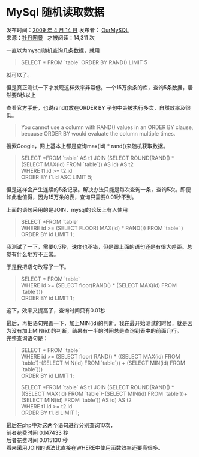 MySql 随机读取数据
============

发布时间：[2009 年 4 月 14 日](http://ourmysql.com/archives/524 "下午 2:31") 发布者： [OurMySQL](http://ourmysql.com/archives/author/ourmysql "查看OurMySQL的文章")  
来源：[牡丹网景](http://www.wbphp.cn/html/y2009/1336.html "点击文章来源")   才被阅读：14,311 次 

一直以为mysql随机查询几条数据，就用

> SELECT \* FROM \`table\` ORDER BY RAND() LIMIT 5

就可以了。

但是真正测试一下才发现这样效率非常低。一个15万余条的库，查询5条数据，居然要8秒以上

查看官方手册，也说rand()放在ORDER BY 子句中会被执行多次，自然效率及很低。

> You cannot use a column with RAND() values in an ORDER BY clause, because ORDER BY would evaluate the column multiple times.

搜索Google，网上基本上都是查询max(id) \* rand()来随机获取数据。

> SELECT \*FROM \`table\` AS t1 JOIN (SELECT ROUND(RAND() \* (SELECT MAX(id) FROM \`table\`)) AS id) AS t2  
> WHERE t1.id >= t2.id  
> ORDER BY t1.id ASC LIMIT 5;

但是这样会产生连续的5条记录。解决办法只能是每次查询一条，查询5次。即便如此也值得，因为15万条的表，查询只需要0.01秒不到。

上面的语句采用的是JOIN，mysql的论坛上有人使用

> SELECT \*FROM \`table\`  
> WHERE id >= (SELECT FLOOR( MAX(id) \* RAND()) FROM \`table\` )  
> ORDER BY id LIMIT 1;

我测试了一下，需要0.5秒，速度也不错，但是跟上面的语句还是有很大差距。总觉有什么地方不正常。

于是我把语句改写了一下。

> SELECT \* FROM \`table\`  
> WHERE id >= (SELECT floor(RAND() \* (SELECT MAX(id) FROM \`table\`)))  
> ORDER BY id LIMIT 1;

这下，效率又提高了，查询时间只有0.01秒

最后，再把语句完善一下，加上MIN(id)的判断。我在最开始测试的时候，就是因为没有加上MIN(id)的判断，结果有一半的时间总是查询到表中的前面几行。  
完整查询语句是：

> SELECT \* FROM \`table\`  
> WHERE id >= (SELECT floor( RAND() \* ((SELECT MAX(id) FROM \`table\`)\-(SELECT MIN(id) FROM \`table\`)) + (SELECT MIN(id) FROM \`table\`)))  
> ORDER BY id LIMIT 1;
> 
> SELECT \*FROM \`table\` AS t1 JOIN (SELECT ROUND(RAND() \* ((SELECT MAX(id) FROM \`table\`)\-(SELECT MIN(id) FROM \`table\`))+(SELECT MIN(id) FROM \`table\`)) AS id) AS t2  
> WHERE t1.id >= t2.id  
> ORDER BY t1.id LIMIT 1;

最后在php中对这两个语句进行分别查询10次，  
前者花费时间 0.147433 秒  
后者花费时间 0.015130 秒  
看来采用JOIN的语法比直接在WHERE中使用函数效率还要高很多。
